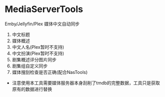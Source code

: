 # MediaServerTools

Emby/Jellyfin/Plex 媒体中文自动同步

1. 中文标题
2. 媒体概述
3. 中文人名(Plex暂时不支持)
4. 中文扮演(Plex暂时不支持)
5. 剧集概述评分图片同步
6. 剧集组自定义同步
7. 媒体搜刮检查是否正确(配合NasTools)

* 注意使用本工具需要媒体服务器本身刮削了tmdb的完整数据，工具只是获取原有的数据进行替换
